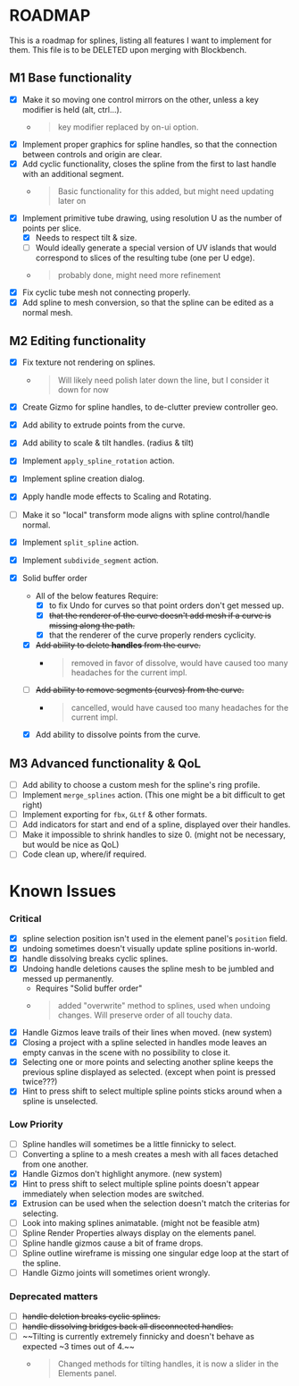 # ROADMAP

This is a roadmap for splines, listing all features I want to implement for them. This file is to be DELETED upon merging with Blockbench.

## **M1** Base functionality
- [x] Make it so moving one control mirrors on the other, unless a key modifier is held (alt, ctrl...). 
  - > key modifier replaced by on-ui option.
- [x] Implement proper graphics for spline handles, so that the connection between controls and origin are clear.
- [x] Add cyclic functionality, closes the spline from the first to last handle with an additional segment. 
  - > Basic functionality for this added, but might need updating later on
- [x] Implement primitive tube drawing, using resolution U as the number of points per slice.
  - [x] Needs to respect tilt & size.
  - [ ] Would ideally generate a special version of
    UV islands that would correspond to slices 
    of the resulting tube (one per U edge).
  - > probably done, might need more refinement
- [x] Fix cyclic tube mesh not connecting properly.
- [x] Add spline to mesh conversion, so that the spline can be edited as a normal mesh.

## **M2** Editing functionality
- [x] Fix texture not rendering on splines.
  - > Will likely need polish later down the line, but I consider it down for now
- [x] Create Gizmo for spline handles, to de-clutter preview controller geo.
- [x] Add ability to extrude points from the curve.
- [x] Add ability to scale & tilt handles. (radius & tilt)
- [x] Implement `apply_spline_rotation` action.
- [x] Implement spline creation dialog.
- [x] Apply handle mode effects to Scaling and Rotating.
- [ ] Make it so "local" transform mode aligns with spline control/handle normal.
- [x] Implement `split_spline` action.
- [x] Implement `subdivide_segment` action.

- [x] Solid buffer order
  - All of the below features Require:
    - [x] to fix Undo for curves so that point orders don't get messed up.
    - [x] ~~that the renderer of the curve doesn't add mesh if a curve is missing along the path.~~
    - [x] that the renderer of the curve properly renders cyclicity.

  - [x] ~~Add ability to delete **handles** from the curve.~~
    - > removed in favor of dissolve, would have caused too many headaches for the current impl.
  - [ ] ~~Add ability to remove segments (curves) from the curve.~~
    - > cancelled, would have caused too many headaches for the current impl.
  - [x] Add ability to dissolve points from the curve.

## **M3** Advanced functionality & QoL
- [ ] Add ability to choose a custom mesh for the spline's ring profile.
- [ ] Implement `merge_splines` action. (This one might be a bit difficult to get right)
- [ ] Implement exporting for `fbx`,  `GLtf` & other formats.
- [ ] Add indicators for start and end of a spline, displayed over their handles.
- [ ] Make it impossible to shrink handles to size 0. (might not be necessary, but would be nice as QoL)
- [ ] Code clean up, where/if required.

# Known Issues

### Critical
- [x] spline selection position isn't used in the element panel's `position` field.
- [x] undoing sometimes doesn't visually update spline positions in-world.
- [x] handle dissolving breaks cyclic splines.
- [x] Undoing handle deletions causes the spline mesh to be jumbled and messed up permanently.
  - Requires "Solid buffer order"
  - > added "overwrite" method to splines, used when undoing changes. Will preserve order of all touchy data.
- [x] Handle Gizmos leave trails of their lines when moved. (new system)
- [x] Closing a project with a spline selected in handles mode leaves an empty canvas in the scene with no possibility to close it.
- [x] Selecting one or more points and selecting another spline keeps the previous spline displayed as selected. (except when point is pressed twice???)
- [x] Hint to press shift to select multiple spline points sticks around when a spline is unselected.

### Low Priority
- [ ] Spline handles will sometimes be a little finnicky to select.
- [ ] Converting a spline to a mesh creates a mesh with all faces detached from one another.
- [x] Handle Gizmos don't highlight anymore. (new system)
- [x] Hint to press shift to select multiple spline points doesn't appear immediately when selection modes are switched.
- [x] Extrusion can be used when the selection doesn't match the criterias for selecting.
- [ ] Look into making splines animatable. (might not be feasible atm)
- [ ] Spline Render Properties always display on the elements panel.
- [ ] Spline handle gizmos cause a bit of frame drops.
- [ ] Spline outline wireframe is missing one singular edge loop at the start of the spline.
- [ ] Handle Gizmo joints will sometimes orient wrongly.

### Deprecated matters
- [ ] ~~handle deletion breaks cyclic splines.~~
- [ ] ~~handle dissolving bridges back all disconnected handles.~~
- [ ] ~~Tilting is currently extremely finnicky and doesn't behave as expected ~3 times out of 4.~~
  - > Changed methods for tilting handles, it is now a slider in the Elements panel.
